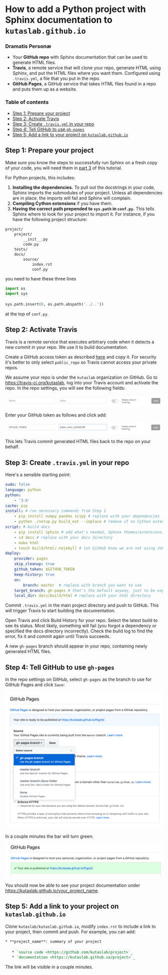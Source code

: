 # How to add a Python project with Sphinx documentation to `kutaslab.github.io`

### Dramatis Personæ

- Your **GitHub repo** with Sphinx documentation that can be used to
  generate HTML files.
- **Travis**, a remote service that will clone your repo, generate HTML using
   Sphinx, and put the HTML files where you want them. Configured using
   `.travis.yml`, a file that you put in the repo.
- **GitHub Pages**, a GitHub service that takes HTML files found in a repo and
   puts them up as a website.

### Table of contents

- [Step 1: Prepare your project](#step-1-prepare-your-project)
- [Step 2: Activate Travis](#step-2-activate-travis)
- [Step 3: Create `.travis.yml` in your repo](#step-3-create-travisyml-in-your-repo)
- [Step 4: Tell GitHub to use `gh-pages`](#step-4-tell-github-to-use-gh-pages)
- [Step 5: Add a link to your project on `kutaslab.github.io`](#step-5-add-a-link-to-your-project-on-kutaslabgithubio)


## Step 1: Prepare your project

Make sure you know the steps to successfully run Sphinx on a fresh
copy of your code, you will need them in [part
3](#step-3-create-travisyml-in-your-repo) of this tutorial.

For Python projects, this includes:

1. **Installing the dependencies.** To pull out the docstrings in your code,
   Sphinx imports the submodules of your project. Unless all dependencies are
   in place, the imports will fail and Sphinx will complain.
2. **Compiling Cython extensions** if you have them.
3. **Having the correct path prepended to `sys.path` in `conf.py`.** This tells
   Sphinx where to look for your project to import it. For instance, if you
   have the following project structure:

```
project/
    project/
        __init__.py
        code.py
    tests/
    docs/
        source/
            index.rst
            conf.py
```
you need to have these three lines

```python
import os
import sys

sys.path.insert(0, os.path.abspath('../..'))
```
at the top of `conf.py`.

## Step 2: Activate Travis

Travis is a remote service that executes arbitrary code when it detects a new
commit in your repo. We use it to build documentation.

Create a GitHub access token as described
[here](https://docs.travis-ci.com/user/deployment/pages/#setting-the-github-token)
and copy it. For security it's better to only select `public_repo` so Travis
cannot access your private repos.

We assume your repo is under the `kutaslab` organization on GitHub. Go to
https://travis-ci.org/kutaslab, log into your Travis account and activate the
repo. In the repo settings, you will see the following fields:

![empty](images/empty.png)

Enter your GitHub token as follows and click add:

![filled](images/filled.png)

This lets Travis commit generated HTML files back to the repo
on your behalf. 

## Step 3: Create `.travis.yml` in your repo

Here's a sensible starting point:

```yaml
sudo: false
language: python
python:
    - '3.6'
cache: pip
install: # run necessary commands from Step 1
    - pip install numpy pandas scipy # replace with your dependencies
    - python ./setup.py build_ext --inplace # remove if no Cython extensions
script: # build docs
    - pip install sphinx # add what's needed, Sphinx themes/extensions, etc.
    - cd docs # replace with your docs directory
    - make html
    - touch build/html/.nojekyll # let GitHub know we are not using Jekyll
deploy:
    provider: pages
    skip_cleanup: true
    github_token: $GITHUB_TOKEN
    keep-history: true
    on:
        branch: master  # replace with branch you want to use
    target_branch: gh-pages # that's the default anyway, just to be explicit
    local_dir: docs/build/html # replace with your html directory
```

Commit `.travis.yml` in the main project directory and push to GitHub. This
will trigger Travis to start building the documentation.

Open Travis and click Build History for your repo. Select the latest build to
see its status. Most likely, something will fail (you forgot a dependency or
specified the docs directory incorrectly). Check the build log to find the
error, fix it and commit again until Travis succeeds. 

A new `gh-pages` branch should appear in your repo, containing newly generated
HTML files.

## Step 4: Tell GitHub to use `gh-pages`

In the repo settings on GitHub, select `gh-pages` as the branch to use for GitHub Pages and click `Save`:

![gh-pages](images/gh-pages.png)

In a couple minutes the bar will turn green:

![success](images/success.png)

You should now be able to see your project documentation under https://kutaslab.github.io/your_project_name.

## Step 5: Add a link to your project on `kutaslab.github.io`

Clone `kutaslab/kutaslab.github.io`, modify `index.rst` to include a link to
your project, then commit and push. For example, you can add:

```rst
* **project_name**: summary of your project

   * `source code <https://github.com/kutaslab/project>`_
   * `documentation <https://kutaslab.github.io/project>`_
```

The link will be visible in a couple minutes.
